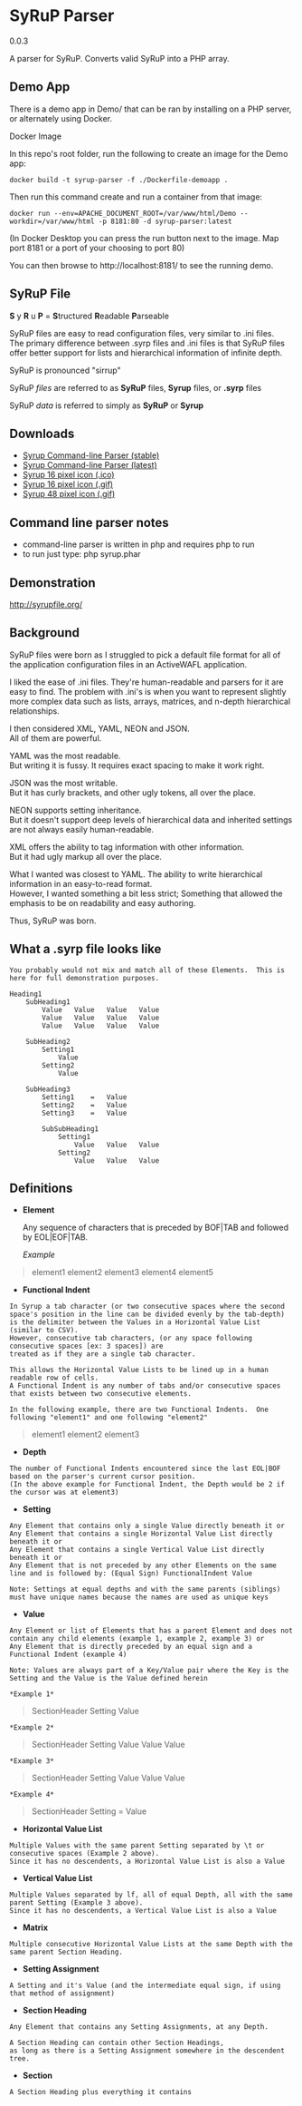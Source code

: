 SyRuP Parser
===========
0.0.3

A parser for SyRuP.
Converts valid SyRuP into a PHP array.

Demo App
-----------
There is a demo app in Demo/ that can be ran by installing on a PHP server, or alternately using Docker.

Docker Image

In this repo's root folder, run the following to create an image for the Demo app:

`docker build -t syrup-parser -f ./Dockerfile-demoapp .`

Then run this command create and run a container from that image:

`docker run --env=APACHE_DOCUMENT_ROOT=/var/www/html/Demo --workdir=/var/www/html -p 8181:80 -d syrup-parser:latest`

(In Docker Desktop you can press the run button next to the image. Map port 8181 or a port of your choosing to port 80)

You can then browse to http://localhost:8181/ to see the running demo.

SyRuP File
-----------

**S** y **R** u **P** = 
**S**tructured **R**eadable **P**arseable

SyRuP files are easy to read configuration files, very similar to .ini files.  
The primary difference between .syrp files and .ini files is that SyRuP files offer better support for lists and hierarchical information of infinite depth.

SyRuP is pronounced "sirrup"

SyRuP *files* are referred to as 
**SyRuP** files,
**Syrup** files, or
**.syrp** files

SyRuP *data* is referred to simply as 
**SyRuP** or **Syrup**

Downloads
-------------
+ [Syrup Command-line Parser (stable)](http://syrupfile.org/Downloads/syrup.phar)
+ [Syrup Command-line Parser (latest)](http://syrupfile.org/Downloads/syrup.latest.phar)
+ [Syrup 16 pixel icon (.ico)](http://syrupfile.org/Downloads/Icons/text-x-syrp.ico)
+ [Syrup 16 pixel icon (.gif)](http://syrupfile.org/Downloads/Icons/text-x-syrp-16.gif)
+ [Syrup 48 pixel icon (.gif)](http://syrupfile.org/Downloads/Icons/text-x-syrp-48.gif)

Command line parser notes
------------------
+ command-line parser is written in php and requires php to run
+ to run just type: php syrup.phar

Demonstration
-------------
http://syrupfile.org/

Background
-----------

SyRuP files were born as I struggled to pick a default file format for all of the application configuration files in an ActiveWAFL application.  

I liked the ease of .ini files.  They're human-readable and parsers for it are easy to find.
The problem with .ini's is when you want to represent slightly more complex data such as lists, arrays, matrices, and n-depth hierarchical relationships.

I then considered XML, YAML, NEON and JSON.  
All of them are powerful.  

YAML was the most readable.  
But writing it is fussy.  It requires exact spacing to make it work right.

JSON was the most writable.  
But it has curly brackets, and other ugly tokens, all over the place.

NEON supports setting inheritance.  
But it doesn't support deep levels of hierarchical data and inherited settings are not always easily human-readable.

XML offers the ability to tag information with other information.  
But it had ugly markup all over the place.

What I wanted was closest to YAML.  The ability to write hierarchical information in an easy-to-read format.  
However, I wanted something a bit less strict; Something that allowed the emphasis to be on readability and easy authoring.

Thus, SyRuP was born.

What a .syrp file looks like
-----------


>
	You probably would not mix and match all of these Elements.  This is here for full demonstration purposes.
	
    Heading1
        SubHeading1
            Value	Value	Value	Value
            Value	Value	Value	Value
            Value	Value	Value	Value

        SubHeading2
            Setting1
                Value
            Setting2
                Value

        SubHeading3
            Setting1	=	Value
            Setting2	=	Value
            Setting3	=	Value

            SubSubHeading1
                Setting1
                    Value	Value	Value
                Setting2
                    Value	Value	Value

Definitions
-----------

+	**Element**

	Any sequence of characters that is preceded by BOF|TAB and followed by EOL|EOF|TAB.

	*Example*
>	element1		element2	element3
	element4		element5

+    **Functional Indent**

	In Syrup a tab character (or two consecutive spaces where the second space's position in the line can be divided evenly by the tab-depth) is the delimiter between the Values in a Horizontal Value List (similar to CSV).
	However, consecutive tab characters, (or any space following consecutive spaces [ex: 3 spaces]) are
	treated as if they are a single tab character.

	This allows the Horizontal Value Lists to be lined up in a human readable row of cells.
	A Functional Indent is any number of tabs and/or consecutive spaces that exists between two consecutive elements.

	In the following example, there are two Functional Indents.  One following "element1" and one following "element2"
>	element1				element2						element3

+    **Depth**

	The number of Functional Indents encountered since the last EOL|BOF based on the parser's current cursor position.  
	(In the above example for Functional Indent, the Depth would be 2 if the cursor was at element3)

+    **Setting**

	Any Element that contains only a single Value directly beneath it or
	Any Element that contains a single Horizontal Value List directly beneath it or
	Any Element that contains a single Vertical Value List directly beneath it or
	Any Element that is not preceded by any other Elements on the same line and is followed by: (Equal Sign) FunctionalIndent Value  

    Note: Settings at equal depths and with the same parents (siblings) must have unique names because the names are used as unique keys

+    **Value**

	Any Element or list of Elements that has a parent Element and does not contain any child elements (example 1, example 2, example 3) or
	Any Element that is directly preceded by an equal sign and a Functional Indent (example 4)

	Note: Values are always part of a Key/Value pair where the Key is the Setting and the Value is the Value defined herein

	*Example 1*
>	SectionHeader 
		  Setting
			  Value

	*Example 2*
>	SectionHeader
		  Setting
			  Value	Value	Value

	*Example 3* 
>	SectionHeader
		  Setting
			  Value
			  Value
			  Value

	*Example 4* 
>	SectionHeader
		  Setting		=	Value

+    **Horizontal Value List**

	Multiple Values with the same parent Setting separated by \t or consecutive spaces (Example 2 above).
	Since it has no descendents, a Horizontal Value List is also a Value

+    **Vertical Value List**

	Multiple Values separated by lf, all of equal Depth, all with the same parent Setting (Example 3 above).
	Since it has no descendents, a Vertical Value List is also a Value

+    **Matrix**

	Multiple consecutive Horizontal Value Lists at the same Depth with the same parent Section Heading.

+    **Setting Assignment**

	A Setting and it's Value (and the intermediate equal sign, if using that method of assignment)

+    **Section Heading**

	Any Element that contains any Setting Assignments, at any Depth.

	A Section Heading can contain other Section Headings,  
	as long as there is a Setting Assignment somewhere in the descendent tree.

+    **Section**

	A Section Heading plus everything it contains